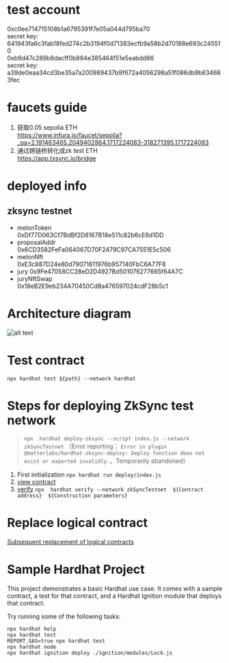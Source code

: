 # test account
0xc0ee714715108b1a6795391f7e05a044d795ba70   
secret key: 641943fa6c3fab18fed274c2b3194f0d71383ecfb9a58b2d70188e693c245510  
0xb9d47c289b8dacff0b894e385464f51e5eabdd86  
secret key: a39de0eaa34cd3be35a7a200989437b9f672a4056298a51f086db9b634683fec

# faucets guide
1. 获取0.05 sepolia ETH  
https://www.infura.io/faucet/sepolia?_ga=2.191463465.2049402864.1717224083-318271395.1717224083
2. 通过跨链桥转化成zk test ETH  
https://app.txsync.io/bridge

# deployed info
## zksync testnet
- melonToken  
0xDf77D063Cf7BdBf2D8167B18e511c82b6cE6d1DD
- proposalAddr  
0x6CD3582FeFa064067D70F2479C97CA7551E5c506
- melonNft  
0xE3c887D24e80d79071611976b957140FbC6A77F8
- jury
0x9Fe47058CC28eD2D4927Bd501076277665f64A7C
- juryNftSwap  
0x18eB2E9eb234A70450Cd8a476597024cdF28b5c1

# Architecture diagram
![alt text](image-2.png)

# Test contract
`npx hardhat test ${path} --network hardhat`

# Steps for deploying ZkSync test network
> `npx  hardhat deploy-zksync --script index.js --network zkSyncTestnet` （Error reporting： `Error in plugin @matterlabs/hardhat-zksync-deploy: Deploy function does not exist or exported invalidly.`，Temporarily abandoned）
1. First initialization `npx hardhat run deploy/index.js` 
2. [view contract](https://sepolia.explorer.zksync.io/)
3. [verify](https://docs.zksync.io/build/tooling/hardhat/hardhat-zksync-verify.html#commands)
`npx  hardhat verify --network zkSyncTestnet  ${Contract address}  ${Construction parameters}`
# Replace logical contract
[Subsequent replacement of logical contracts](https://docs.zksync.io/build/tooling/hardhat/hardhat-zksync-upgradable.html#upgradable-examples)



# Sample Hardhat Project
This project demonstrates a basic Hardhat use case. It comes with a sample contract, a test for that contract, and a Hardhat Ignition module that deploys that contract.

Try running some of the following tasks:

```shell
npx hardhat help
npx hardhat test
REPORT_GAS=true npx hardhat test
npx hardhat node
npx hardhat ignition deploy ./ignition/modules/Lock.js
```
